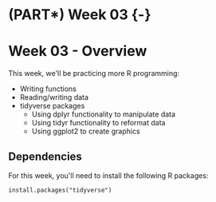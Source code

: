 # (PART\*) Week 03 {-}

# Week 03 - Overview

This week, we'll be practicing more R programming:

- Writing functions
- Reading/writing data
- tidyverse packages
  - Using dplyr functionality to manipulate data
  - Using tidyr functionality to reformat data
  - Using ggplot2 to create graphics

## Dependencies

For this week, you'll need to install the following R packages:

```
install.packages("tidyverse")
```

